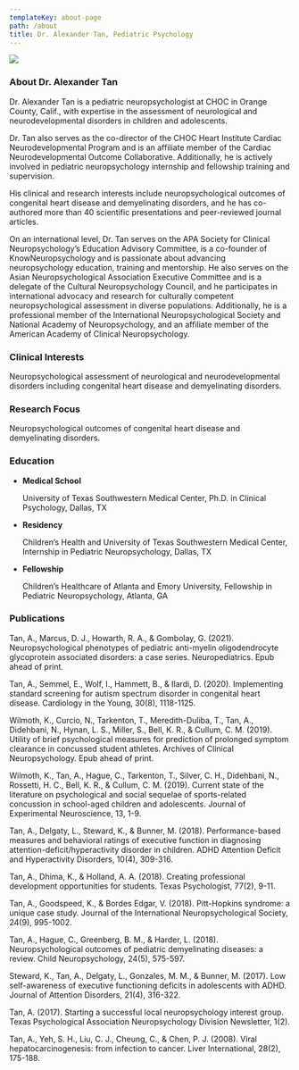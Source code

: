 ```yaml
---
templateKey: about-page
path: /about
title: Dr. Alexander Tan, Pediatric Psychology
---
```

![](/img/tan-alexander-230x300.jpeg)

### About Dr. Alexander Tan

Dr. Alexander Tan is a pediatric neuropsychologist at CHOC in Orange County, Calif., with expertise in the assessment of neurological and neurodevelopmental disorders in children and adolescents.

Dr. Tan also serves as the co-director of the CHOC Heart Institute Cardiac Neurodevelopmental Program and is an affiliate member of the Cardiac Neurodevelopmental Outcome Collaborative. Additionally, he is actively involved in pediatric neuropsychology internship and fellowship training and supervision.

His clinical and research interests include neuropsychological outcomes of congenital heart disease and demyelinating disorders, and he has co-authored more than 40 scientific presentations and peer-reviewed journal articles.

On an international level, Dr. Tan serves on the APA Society for Clinical Neuropsychology’s Education Advisory Committee, is a co-founder of KnowNeuropsychology and is passionate about advancing neuropsychology education, training and mentorship. He also serves on the Asian Neuropsychological Association Executive Committee and is a delegate of the Cultural Neuropsychology Council, and he participates in international advocacy and research for culturally competent neuropsychological assessment in diverse populations. Additionally, he is a professional member of the International Neuropsychological Society and National Academy of Neuropsychology, and an affiliate member of the American Academy of Clinical Neuropsychology.

### Clinical Interests

Neuropsychological assessment of neurological and neurodevelopmental disorders including congenital heart disease and demyelinating disorders.

### Research Focus

Neuropsychological outcomes of congenital heart disease and demyelinating disorders.

### Education

* **Medical School**

  University of Texas Southwestern Medical Center, Ph.D. in Clinical Psychology, Dallas, TX
* **Residency**

  Children’s Health and University of Texas Southwestern Medical Center, Internship in Pediatric Neuropsychology, Dallas, TX
* **Fellowship**

  Children’s Healthcare of Atlanta and Emory University, Fellowship in Pediatric Neuropsychology, Atlanta, GA

### Publications

Tan, A., Marcus, D. J., Howarth, R. A., & Gombolay, G. (2021). Neuropsychological phenotypes of pediatric anti-myelin oligodendrocyte glycoprotein associated disorders: a case series. Neuropediatrics. Epub ahead of print.

Tan, A., Semmel, E., Wolf, I., Hammett, B., & Ilardi, D. (2020). Implementing standard screening for autism spectrum disorder in congenital heart disease. Cardiology in the Young, 30(8), 1118-1125.

Wilmoth, K., Curcio, N., Tarkenton, T., Meredith-Duliba, T., Tan, A., Didehbani, N., Hynan, L. S., Miller, S., Bell, K. R., & Cullum, C. M. (2019). Utility of brief psychological measures for prediction of prolonged symptom clearance in concussed student athletes. Archives of Clinical Neuropsychology. Epub ahead of print.

Wilmoth, K., Tan, A., Hague, C., Tarkenton, T., Silver, C. H., Didehbani, N., Rossetti, H. C., Bell, K. R., & Cullum, C. M. (2019). Current state of the literature on psychological and social sequelae of sports-related concussion in school-aged children and adolescents. Journal of Experimental Neuroscience, 13, 1-9.

Tan, A., Delgaty, L., Steward, K., & Bunner, M. (2018). Performance-based measures and behavioral ratings of executive function in diagnosing attention-deficit/hyperactivity disorder in children. ADHD Attention Deficit and Hyperactivity Disorders, 10(4), 309-316.

Tan, A., Dhima, K., & Holland, A. A. (2018). Creating professional development opportunities for students. Texas Psychologist, 77(2), 9-11.

Tan, A., Goodspeed, K., & Bordes Edgar, V. (2018). Pitt-Hopkins syndrome: a unique case study. Journal of the International Neuropsychological Society, 24(9), 995-1002.

Tan, A., Hague, C., Greenberg, B. M., & Harder, L. (2018). Neuropsychological outcomes of pediatric demyelinating diseases: a review. Child Neuropsychology, 24(5), 575-597.

Steward, K., Tan, A., Delgaty, L., Gonzales, M. M., & Bunner, M. (2017). Low self-awareness of executive functioning deficits in adolescents with ADHD. Journal of Attention Disorders, 21(4), 316-322.

Tan, A. (2017). Starting a successful local neuropsychology interest group. Texas Psychological Association Neuropsychology Division Newsletter, 1(2).

Tan, A., Yeh, S. H., Liu, C. J., Cheung, C., & Chen, P. J. (2008). Viral hepatocarcinogenesis: from infection to cancer. Liver International, 28(2), 175-188.